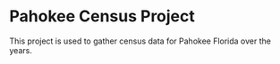 # Pahokee Census Project 

This project is used to gather census data 
for Pahokee Florida over the years.